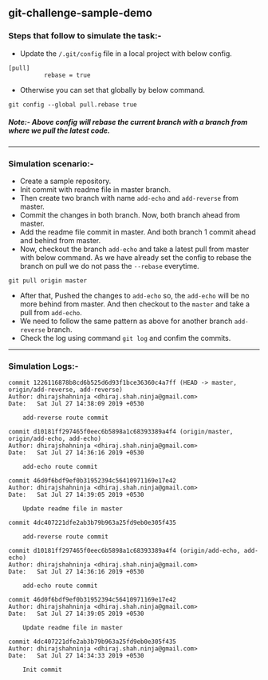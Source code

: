 ## git-challenge-sample-demo

### Steps that follow to simulate the task:-

- Update the `/.git/config` file in a local project with below config.
```
[pull]
          rebase = true
```
- Otherwise you can set that globally by below command.
```
git config --global pull.rebase true
```

##### Note:- Above config will rebase the current branch with a branch from where we pull the latest code.
-----
### Simulation scenario:-
- Create a sample repository.
- Init commit with readme file in master branch.
- Then create two branch with name `add-echo` and `add-reverse` from master.
- Commit the changes in both branch. Now, both branch ahead from master.
- Add the readme file commit in master. And both branch 1 commit ahead and behind from master.
- Now, checkout the branch `add-echo` and take a latest pull from master with below command. As we have already set the config to rebase the branch on pull we do not pass the `--rebase` everytime.
```
git pull origin master
```
- After that, Pushed the changes to `add-echo` so, the `add-echo` will be no more behind from master. And then checkout to the `master` and take a pull from `add-echo`.
- We need to follow the same pattern as above for another branch `add-reverse` branch.
- Check the log using command `git log` and confim the commits.

----
### Simulation Logs:-

```
commit 1226116878b8cd6b525d6d93f1bce36360c4a7ff (HEAD -> master, origin/add-reverse, add-reverse)
Author: dhirajshahninja <dhiraj.shah.ninja@gmail.com>
Date:   Sat Jul 27 14:38:09 2019 +0530

    add-reverse route commit

commit d10181ff297465f0eec6b5898a1c68393389a4f4 (origin/master, origin/add-echo, add-echo)
Author: dhirajshahninja <dhiraj.shah.ninja@gmail.com>
Date:   Sat Jul 27 14:36:16 2019 +0530

    add-echo route commit

commit 46d0f6bdf9ef0b31952394c56410971169e17e42
Author: dhirajshahninja <dhiraj.shah.ninja@gmail.com>
Date:   Sat Jul 27 14:39:05 2019 +0530

    Update readme file in master

commit 4dc407221dfe2ab3b79b963a25fd9eb0e305f435

    add-reverse route commit

commit d10181ff297465f0eec6b5898a1c68393389a4f4 (origin/add-echo, add-echo)
Author: dhirajshahninja <dhiraj.shah.ninja@gmail.com>
Date:   Sat Jul 27 14:36:16 2019 +0530

    add-echo route commit

commit 46d0f6bdf9ef0b31952394c56410971169e17e42
Author: dhirajshahninja <dhiraj.shah.ninja@gmail.com>
Date:   Sat Jul 27 14:39:05 2019 +0530

    Update readme file in master

commit 4dc407221dfe2ab3b79b963a25fd9eb0e305f435
Author: dhirajshahninja <dhiraj.shah.ninja@gmail.com>
Date:   Sat Jul 27 14:34:33 2019 +0530

    Init commit
```